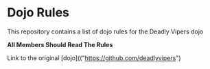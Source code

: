 Dojo Rules
==========

This repository contains a list of dojo rules for the Deadly Vipers dojo

__All Members Should Read The Rules__

Link to the original [dojo](("https://github.com/deadlyvipers")

